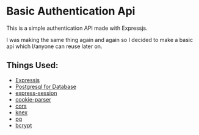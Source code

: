 # Basic Authentication Api
This is a simple authentication API made with Expressjs.

I was making the same thing again and again so I decided to make a basic api which I/anyone can reuse later on.

## Things Used:
  - [Expressjs](https://github.com/expressjs/express)
  - [Postgresql for Database](https://www.postgresql.org/)
  - [express-session](https://github.com/expressjs/session)
  - [cookie-parser](https://github.com/expressjs/cookie-parser)
  - [cors](https://github.com/expressjs/cors)
  - [knex](https://github.com/knex/knex)
  - [pg](https://github.com/brianc/node-postgres)
  - [bcrypt](https://github.com/kelektiv/node.bcrypt.js/)

